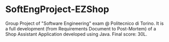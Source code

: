 # SoftEngProject-EZShop
Group Project of "Software Engineering" exam @ Politecnico di Torino. It is a full development (from Requirements Document to Post-Mortem) of a Shop Assistant Application developed using Java. Final score: 30L.
